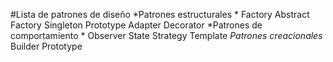 #Lista de patrones de diseño 
*Patrones estructurales *
Factory 
Abstract Factory 
Singleton 
Prototype 
Adapter 
Decorator 
*Patrones de comportamiento *
Observer 
State 
Strategy 
Template 
*Patrones creacionales*
Builder 
Prototype 
